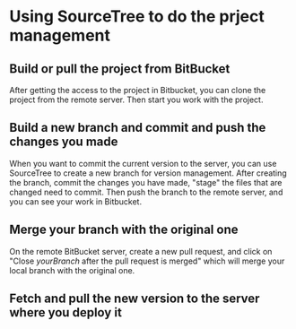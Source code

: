 # Using SourceTree to do the prject management

## Build or pull the project from BitBucket

After getting the access to the project in Bitbucket, you can clone the project from the remote server. Then start you work with the project.

## Build a new branch and commit and push the changes you made

When you want to commit the current version to the server, you can use SourceTree to create a new branch for version management. After creating the branch, commit the changes you have made, "stage" the files that are changed need to commit. Then push the branch to the remote server, and you can see your work in Bitbucket.

## Merge your branch with the original one

On the remote BitBucket server, create a new pull request, and click on "Close *yourBranch* after the pull request is merged" which will merge your local branch with the original one. 

## Fetch and pull the new version to the server where you deploy it
